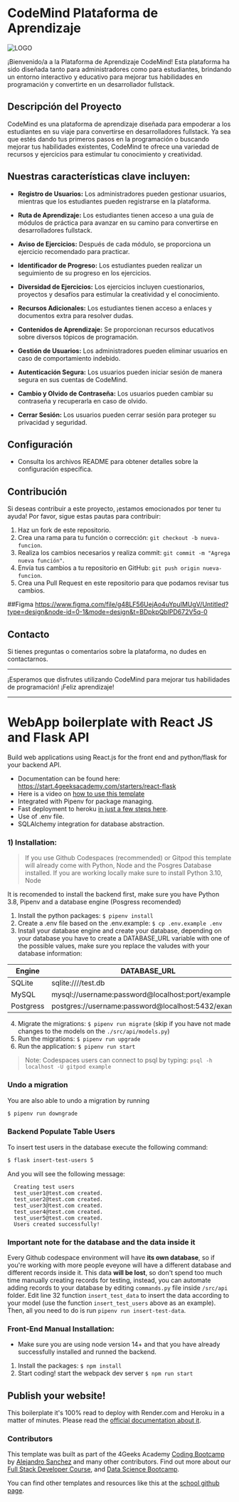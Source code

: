 


# CodeMind Plataforma de Aprendizaje

![LOGO](https://github.com/4GeeksAcademy/codemind/assets/83560861/d2c8e8df-cd89-4529-bf01-aaa0a61ee2ff)

¡Bienvenido/a a la Plataforma de Aprendizaje CodeMind! Esta plataforma ha sido diseñada tanto para administradores como para estudiantes, brindando un entorno interactivo y educativo para mejorar tus habilidades en programación y convertirte en un desarrollador fullstack.



## Descripción del Proyecto

CodeMind es una plataforma de aprendizaje diseñada para empoderar a los estudiantes en su viaje para convertirse en desarrolladores fullstack. Ya sea que estés dando tus primeros pasos en la programación o buscando mejorar tus habilidades existentes, CodeMind te ofrece una variedad de recursos y ejercicios para estimular tu conocimiento y creatividad.


## Nuestras características clave incluyen:

- **Registro de Usuarios:** Los administradores pueden gestionar usuarios, mientras que los estudiantes pueden registrarse en la plataforma.

- **Ruta de Aprendizaje:** Los estudiantes tienen acceso a una guía de módulos de práctica para avanzar en su camino para convertirse en desarrolladores fullstack.

- **Aviso de Ejercicios:** Después de cada módulo, se proporciona un ejercicio recomendado para practicar.

- **Identificador de Progreso:** Los estudiantes pueden realizar un seguimiento de su progreso en los ejercicios.

- **Diversidad de Ejercicios:** Los ejercicios incluyen cuestionarios, proyectos y desafíos para estimular la creatividad y el conocimiento.

- **Recursos Adicionales:** Los estudiantes tienen acceso a enlaces y documentos extra para resolver dudas.

- **Contenidos de Aprendizaje:** Se proporcionan recursos educativos sobre diversos tópicos de programación.

- **Gestión de Usuarios:** Los administradores pueden eliminar usuarios en caso de comportamiento indebido.

- **Autenticación Segura:** Los usuarios pueden iniciar sesión de manera segura en sus cuentas de CodeMind.

- **Cambio y Olvido de Contraseña:** Los usuarios pueden cambiar su contraseña y recuperarla en caso de olvido.

- **Cerrar Sesión:** Los usuarios pueden cerrar sesión para proteger su privacidad y seguridad.


## Configuración

- Consulta los archivos README  para obtener detalles sobre la configuración específica.

## Contribución

Si deseas contribuir a este proyecto, ¡estamos emocionados por tener tu ayuda! Por favor, sigue estas pautas para contribuir:

1. Haz un fork de este repositorio.
2. Crea una rama para tu función o corrección: `git checkout -b nueva-funcion`.
3. Realiza los cambios necesarios y realiza commit: `git commit -m "Agrega nueva función"`.
4. Envía tus cambios a tu repositorio en GitHub: `git push origin nueva-funcion`.
5. Crea una Pull Request en este repositorio para que podamos revisar tus cambios.

##Figma
https://www.figma.com/file/g48LF56UejAo4uYpuIMUgV/Untitled?type=design&node-id=0-1&mode=design&t=BDpkpQblPD672V5q-0

## Contacto

Si tienes preguntas o comentarios sobre la plataforma, no dudes en contactarnos.

---

¡Esperamos que disfrutes utilizando CodeMind para mejorar tus habilidades de programación! ¡Feliz aprendizaje!














------------------------------------------------


# WebApp boilerplate with React JS and Flask API

Build web applications using React.js for the front end and python/flask for your backend API.

- Documentation can be found here: https://start.4geeksacademy.com/starters/react-flask
- Here is a video on [how to use this template](https://www.loom.com/share/f37c6838b3f1496c95111e515e83dd9b)
- Integrated with Pipenv for package managing.
- Fast deployment to heroku [in just a few steps here](https://start.4geeksacademy.com/backend/deploy-heroku-posgres).
- Use of .env file.
- SQLAlchemy integration for database abstraction.

### 1) Installation:

> If you use Github Codespaces (recommended) or Gitpod this template will already come with Python, Node and the Posgres Database installed. If you are working locally make sure to install Python 3.10, Node 

It is recomended to install the backend first, make sure you have Python 3.8, Pipenv and a database engine (Posgress recomended)

1. Install the python packages: `$ pipenv install`
2. Create a .env file based on the .env.example: `$ cp .env.example .env`
3. Install your database engine and create your database, depending on your database you have to create a DATABASE_URL variable with one of the possible values, make sure you replace the valudes with your database information:

| Engine    | DATABASE_URL                                        |
| --------- | --------------------------------------------------- |
| SQLite    | sqlite:////test.db                                  |
| MySQL     | mysql://username:password@localhost:port/example    |
| Postgress | postgres://username:password@localhost:5432/example |

4. Migrate the migrations: `$ pipenv run migrate` (skip if you have not made changes to the models on the `./src/api/models.py`)
5. Run the migrations: `$ pipenv run upgrade`
6. Run the application: `$ pipenv run start`

> Note: Codespaces users can connect to psql by typing: `psql -h localhost -U gitpod example`

### Undo a migration

You are also able to undo a migration by running

```sh
$ pipenv run downgrade
```

### Backend Populate Table Users

To insert test users in the database execute the following command:

```sh
$ flask insert-test-users 5
```

And you will see the following message:

```
  Creating test users
  test_user1@test.com created.
  test_user2@test.com created.
  test_user3@test.com created.
  test_user4@test.com created.
  test_user5@test.com created.
  Users created successfully!
```

### **Important note for the database and the data inside it**

Every Github codespace environment will have **its own database**, so if you're working with more people eveyone will have a different database and different records inside it. This data **will be lost**, so don't spend too much time manually creating records for testing, instead, you can automate adding records to your database by editing ```commands.py``` file inside ```/src/api``` folder. Edit line 32 function ```insert_test_data``` to insert the data according to your model (use the function ```insert_test_users``` above as an example). Then, all you need to do is run ```pipenv run insert-test-data```.

### Front-End Manual Installation:

-   Make sure you are using node version 14+ and that you have already successfully installed and runned the backend.

1. Install the packages: `$ npm install`
2. Start coding! start the webpack dev server `$ npm run start`

## Publish your website!

This boilerplate it's 100% read to deploy with Render.com and Heroku in a matter of minutes. Please read the [official documentation about it](https://start.4geeksacademy.com/deploy).

### Contributors

This template was built as part of the 4Geeks Academy [Coding Bootcamp](https://4geeksacademy.com/us/coding-bootcamp) by [Alejandro Sanchez](https://twitter.com/alesanchezr) and many other contributors. Find out more about our [Full Stack Developer Course](https://4geeksacademy.com/us/coding-bootcamps/part-time-full-stack-developer), and [Data Science Bootcamp](https://4geeksacademy.com/us/coding-bootcamps/datascience-machine-learning).

You can find other templates and resources like this at the [school github page](https://github.com/4geeksacademy/).
